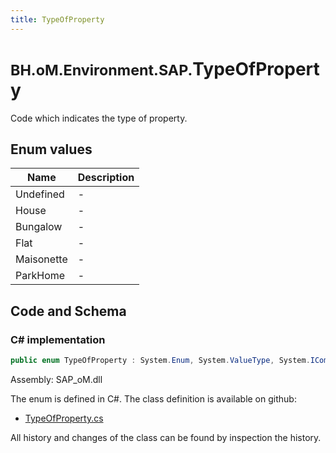 ```yaml
---
title: TypeOfProperty
---
```


# <small>BH.oM.Environment.SAP.</small>**TypeOfProperty**

Code which indicates the type of property.

## Enum values

| Name            | Description                                                    |
|-----------------|----------------------------------------------------------------|
| Undefined |  -  |
| House |  -  |
| Bungalow |  -  |
| Flat |  -  |
| Maisonette |  -  |
| ParkHome |  -  |


## Code and Schema

### C# implementation

``` C# title="C#"
public enum TypeOfProperty : System.Enum, System.ValueType, System.IComparable, System.ISpanFormattable, System.IFormattable, System.IConvertible
```

Assembly: SAP_oM.dll

The enum is defined in C#. The class definition is available on github:

- [TypeOfProperty.cs](https://github.com/BHoM/SAP_Toolkit/blob/develop/SAP_oM/Enums\TypeOfProperty.cs)

All history and changes of the class can be found by inspection the history.
